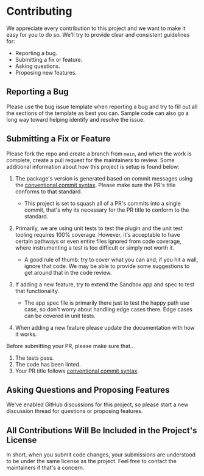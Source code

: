 # Contributing

We appreciate every contribution to this project and we want to make it easy for
you to do so. We'll try to provide clear and consistent guidelines for:

* Reporting a bug.
* Submitting a fix or feature.
* Asking questions.
* Proposing new features.

## Reporting a Bug

Please use the bug issue template when reporting a bug and try to fill out all
the sections of the template as best you can. Sample code can also go a long way
toward helping identify and resolve the issue.

## Submitting a Fix or Feature

Please fork the repo and create a branch from `main`, and when the work is
complete, create a pull request for the maintainers to review. Some additional
information about how this project is setup is found below:

1. The package's version is generated based on commit messages using the
   [conventional commit syntax][1]. Please make sure the PR's title conforms to
   that standard.

   * This project is set to squash all of a PR's commits into a single commit,
     that's why its necessary for the PR title to conform to the standard.

2. Primarily, we are using unit tests to test the plugin and the unit test
   tooling requires 100% coverage. However, it's acceptable to have certain
   pathways or even entire files ignored from code coverage, where instrumenting
   a test is too difficult or simply not worth it.

   * A good rule of thumb: try to cover what you can and, if you hit a wall,
     ignore that code. We may be able to provide some suggestions to get around
     that in the code review.

3. If adding a new feature, try to extend the Sandbox app and spec to test that
   functionality.

   * The app spec file is primarily there just to test the happy path use case,
     so don't worry about handling edge cases there. Edge cases can be covered
     in unit tests.

4. When adding a new feature please update the documentation with how it works.

Before submitting your PR, please make sure that...

1. The tests pass.
2. The code has been linted.
3. Your PR title follows [conventional commit syntax][1].

## Asking Questions and Proposing Features

We've enabled GitHub discussions for this project, so please start a new
discussion thread for questions or proposing features.

## All Contributions Will Be Included in the Project's License

In short, when you submit code changes, your submissions are understood to be
under the same license as the project. Feel free to contact the maintainers if
that's a concern.

[1]:https://www.conventionalcommits.org/en/v1.0.0/#summary